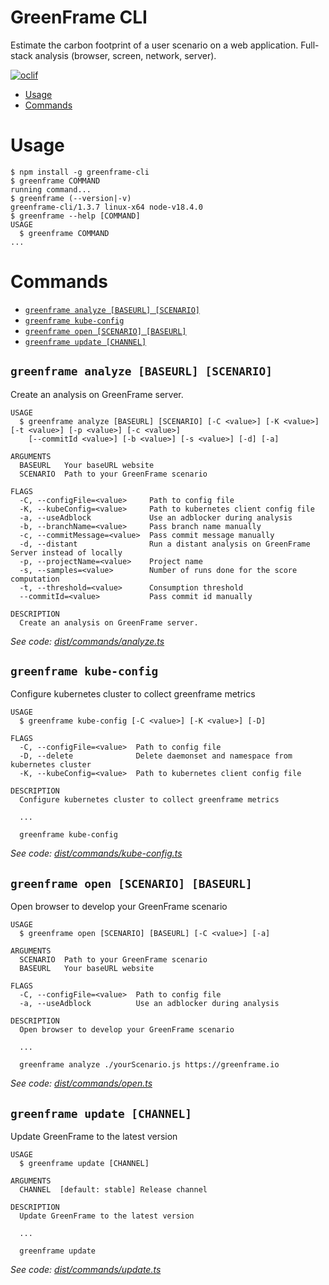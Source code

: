GreenFrame CLI
==============

Estimate the carbon footprint of a user scenario on a web application. Full-stack analysis (browser, screen, network, server). 

[![oclif](https://img.shields.io/badge/cli-oclif-brightgreen.svg)](https://oclif.io)

<!-- toc -->
* [Usage](#usage)
* [Commands](#commands)
<!-- tocstop -->
# Usage
<!-- usage -->
```sh-session
$ npm install -g greenframe-cli
$ greenframe COMMAND
running command...
$ greenframe (--version|-v)
greenframe-cli/1.3.7 linux-x64 node-v18.4.0
$ greenframe --help [COMMAND]
USAGE
  $ greenframe COMMAND
...
```
<!-- usagestop -->
# Commands
<!-- commands -->
* [`greenframe analyze [BASEURL] [SCENARIO]`](#greenframe-analyze-baseurl-scenario)
* [`greenframe kube-config`](#greenframe-kube-config)
* [`greenframe open [SCENARIO] [BASEURL]`](#greenframe-open-scenario-baseurl)
* [`greenframe update [CHANNEL]`](#greenframe-update-channel)

## `greenframe analyze [BASEURL] [SCENARIO]`

Create an analysis on GreenFrame server.

```
USAGE
  $ greenframe analyze [BASEURL] [SCENARIO] [-C <value>] [-K <value>] [-t <value>] [-p <value>] [-c <value>]
    [--commitId <value>] [-b <value>] [-s <value>] [-d] [-a]

ARGUMENTS
  BASEURL   Your baseURL website
  SCENARIO  Path to your GreenFrame scenario

FLAGS
  -C, --configFile=<value>     Path to config file
  -K, --kubeConfig=<value>     Path to kubernetes client config file
  -a, --useAdblock             Use an adblocker during analysis
  -b, --branchName=<value>     Pass branch name manually
  -c, --commitMessage=<value>  Pass commit message manually
  -d, --distant                Run a distant analysis on GreenFrame Server instead of locally
  -p, --projectName=<value>    Project name
  -s, --samples=<value>        Number of runs done for the score computation
  -t, --threshold=<value>      Consumption threshold
  --commitId=<value>           Pass commit id manually

DESCRIPTION
  Create an analysis on GreenFrame server.
```

_See code: [dist/commands/analyze.ts](https://github.com/marmelab/greenframe/blob/v1.3.7/dist/commands/analyze.ts)_

## `greenframe kube-config`

Configure kubernetes cluster to collect greenframe metrics

```
USAGE
  $ greenframe kube-config [-C <value>] [-K <value>] [-D]

FLAGS
  -C, --configFile=<value>  Path to config file
  -D, --delete              Delete daemonset and namespace from kubernetes cluster
  -K, --kubeConfig=<value>  Path to kubernetes client config file

DESCRIPTION
  Configure kubernetes cluster to collect greenframe metrics

  ...

  greenframe kube-config
```

_See code: [dist/commands/kube-config.ts](https://github.com/marmelab/greenframe/blob/v1.3.7/dist/commands/kube-config.ts)_

## `greenframe open [SCENARIO] [BASEURL]`

Open browser to develop your GreenFrame scenario

```
USAGE
  $ greenframe open [SCENARIO] [BASEURL] [-C <value>] [-a]

ARGUMENTS
  SCENARIO  Path to your GreenFrame scenario
  BASEURL   Your baseURL website

FLAGS
  -C, --configFile=<value>  Path to config file
  -a, --useAdblock          Use an adblocker during analysis

DESCRIPTION
  Open browser to develop your GreenFrame scenario

  ...

  greenframe analyze ./yourScenario.js https://greenframe.io
```

_See code: [dist/commands/open.ts](https://github.com/marmelab/greenframe/blob/v1.3.7/dist/commands/open.ts)_

## `greenframe update [CHANNEL]`

Update GreenFrame to the latest version

```
USAGE
  $ greenframe update [CHANNEL]

ARGUMENTS
  CHANNEL  [default: stable] Release channel

DESCRIPTION
  Update GreenFrame to the latest version

  ...

  greenframe update
```

_See code: [dist/commands/update.ts](https://github.com/marmelab/greenframe/blob/v1.3.7/dist/commands/update.ts)_
<!-- commandsstop -->
